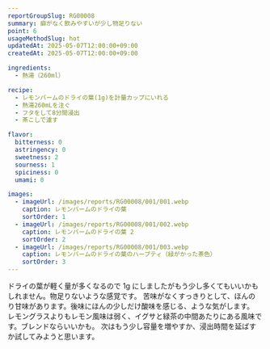 ```yaml
---
reportGroupSlug: RG00008
summary: 癖がなく飲みやすいが少し物足りない
point: 6
usageMethodSlug: hot
updatedAt: 2025-05-07T12:00:00+09:00
createdAt: 2025-05-07T12:00:00+09:00

ingredients:
  - 熱湯（260ml）

recipe:
  - レモンバームのドライの葉(1g)を計量カップにいれる
  - 熱湯260mLを注ぐ
  - フタをして8分間浸出
  - 茶こしで濾す

flavor:
  bitterness: 0
  astringency: 0
  sweetness: 2
  sourness: 1
  spiciness: 0
  umami: 0

images:
  - imageUrl: /images/reports/RG00008/001/001.webp
    caption: レモンバームのドライの葉
    sortOrder: 1
  - imageUrl: /images/reports/RG00008/001/002.webp
    caption: レモンバームのドライの葉 2
    sortOrder: 2
  - imageUrl: /images/reports/RG00008/001/003.webp
    caption: レモンバームのドライの葉のハーブティ（緑がかった茶色）
    sortOrder: 3
---
```


ドライの葉が軽く量が多くなるので 1g にしましたがもう少し多くてもいいかもしれません。物足りないような感覚です。
苦味がなくすっきりとして、ほんのり甘味があります。後味にほんの少しだけ酸味を感じる、ような気がします。
レモングラスよりもレモン風味は弱く、イグサと緑茶の中間あたりにある風味です。ブレンドならいいかも。
次はもう少し容量を増やすか、浸出時間を延ばすか試してみようと思います。